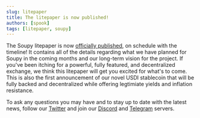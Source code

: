 ```yaml
---
slug: litepaper 
title: The litepaper is now published! 
authors: [spook]
tags: [litepaper, soupy]
---
```

The Soupy litepaper is now [officially published](/litepaper), on schedule with the timeline! It contains all of the details regarding what we have planned for Soupy in the coming months and our long-term vision for the project. If you've been itching for a powerful, fully featured, and decentralized exchange, we think this litepaper will get you excited for what's to come. This is also the first announcement of our novel USDI stablecoin that will be fully backed and decentralized while offering legtimiate yields and inflation resistance.

To ask any questions you may have and to stay up to date with the latest news, follow our [Twitter](https://twitter.com/SoupyFinance) and join our [Discord](https://discord.gg/2eaQKjVUM3) and [Telegram](https://t.me/+eRMq6BGXVl41ZmRh) servers.

<!--truncate-->
